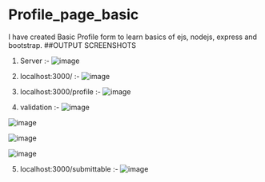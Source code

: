 # Profile_page_basic
I have created Basic Profile form to learn basics of ejs, nodejs, express and bootstrap.
##OUTPUT SCREENSHOTS
1.	Server :-
![image](https://user-images.githubusercontent.com/72666169/139300410-302684c9-ce2c-4b42-81dc-87ddcfd649ff.png)

2.	localhost:3000/ :-
![image](https://user-images.githubusercontent.com/72666169/139300434-22b18570-7d29-4eb3-9b5d-9c7a5f6e9734.png)

3.	localhost:3000/profile :-
![image](https://user-images.githubusercontent.com/72666169/139300450-ad358244-36ad-4f4b-8ccc-a7633e4cc6c8.png)

4.	validation :-
![image](https://user-images.githubusercontent.com/72666169/139300470-3150fd59-63fa-4409-884f-efec0763526c.png)

![image](https://user-images.githubusercontent.com/72666169/139300495-029cfbe1-df3c-411d-b43b-a8c114398f52.png)

![image](https://user-images.githubusercontent.com/72666169/139300517-d2ce89ea-1f8d-48c0-b3dc-6d47753388c7.png)

![image](https://user-images.githubusercontent.com/72666169/139300536-74e0468e-20c2-4b35-b008-d508f0d36dba.png)

5.	localhost:3000/submittable :-
![image](https://user-images.githubusercontent.com/72666169/139300555-0f3940d3-b78f-4e86-9fc5-5227f65952a0.png)

 



